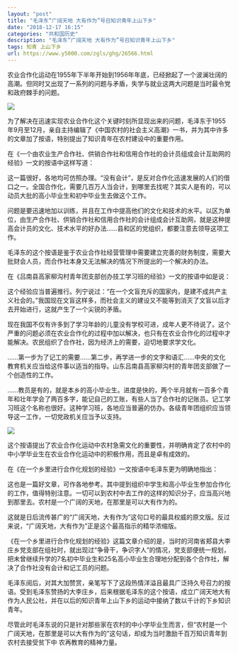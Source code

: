 ```yaml
---
layout: "post"
title: "毛泽东“广阔天地 大有作为”号召知识青年上山下乡"
date: "2018-12-17 16:15"
categories: "共和国历史"
description: "毛泽东“广阔天地 大有作为”号召知识青年上山下乡"
tags: 知青 上山下乡
url: https://www.y5000.com/zgls/ghg/26566.html
---
```






农业合作化运动在1955年下半年开始到1956年年底，已经掀起了一个波澜壮阔的高潮。但同时又出现了一系列的问题与矛盾，失学与就业这两大问题是当时最令党和政府棘手的问题。

![](https://img.y5000.com/uploads/allimg/171204/13-1G204132222240.jpg)

为了解决在迅速实现农业合作化这个关键时刻所显现出来的问题，毛泽东于1955年9月至12月，亲自主持编辑了《中国农村的社会主义高潮》一书，并为其中许多的文章加了按语，特别提出了知识青年在农村建设中的重要作用。

在《一个由农业生产合作社、供销合作社和信用合作社的会计员组成会计互助网的经验》一文的按语中这样写道：

这一篇很好，各地均可仿照办理。“没有会计”，是反对合作化迅速发展的人们的借口之一。全国合作化，需要几百万人当会计，到哪里去找呢？其实人是有的，可以动员大批的高小毕业生和初中毕业生去做这个工作。

问题是要迅速地加以训练，并且在工作中提高他们的文化和技术的水平。以区为单位，由生产合作社、供销合作社和信用合作社的会计组成会计互助网，就是这种提高会计员的文化、技术水平的好办法……县和区的党组织，都要注意去领导这项工作。

毛泽东的这个按语是鉴于农业合作社经营管理中需要建立完善的财务制度，需要大批财会人员，而合作社本身又无法解决的情况下所提出的一个解决的办法。

在《吕南县高家柳沟村青年团支部创办技工学习班的经验》一文的按语中如是说：

这个经验应当普遍推行。列宁说过：“在一个文盲充斥的国家内，是建不成共产主义社会的。”我国现在文盲这样多，而社会主义的建设又不能等到消灭了文盲以后才去开始进行，这就产生了一个尖锐的矛盾。

现在我国不仅有许多到了学习年龄的儿童没有学校可进，成年人更不待说了。这个严重的问题必须在农业合作化的过程中加以解决，也只有在农业合作化的过程中才能解决。农民组织了合作社，因为经济上的需要，迫切地要求学文化。

……第一步为了记工的需要……第二步，再学进一步的文字和语汇……中央的文化教育机关应当给这件事以适当的指导。山东吕南县高家柳沟村的青年团支部做了一个创造性的工作。

……教员是有的，就是本乡的高小毕业生。进度是快的，两个半月就有一百多个青年和壮年学会了两百多字，能记自己的工账，有些人当了合作社的记账员。记工学习班这个名称也很好。这种学习班，各地应当普遍的仿办。各级青年团组织应当领导这一工作，一切党政机关应当予以支持。

![](https://img.y5000.com/uploads/allimg/171204/13-1G204132Z23c.jpg)

这个按语提出了农业合作化运动中农村急需文化的重要性，并明确肯定了农村中的中小学毕业生在农业合作化运动中的积极作用，而且是卓有成效的。

在《在一个乡里进行合作化规划的经验》一文按语中毛泽东更为明确地指出：

这也是一篇好文章，可作各地参考。其中提到组织中学生和高小毕业生参加合作化的工作，值得特别注意。一切可以到农村中去工作的这样的知识分子，应当高兴地到那里去。农村是一个广阔的天地，在那里是可以大有作为的。

这就是日后流传甚广的“广阔天地，大有作为”这句口号的最具权威的原文版。反过来说，“广阔天地，大有作为”正是这个最高指示的精华浓缩版。

《在一个乡里进行合作化规划的经验》这篇文章介绍的是，当时的河南省郏县大李庄乡党支部在组社时，就出现过“争骨干，争识字人”的情况，党支部便统一规划，把未曾继续升学的7名初中毕业生和25名高小毕业生合理地分配到各个合作社，解决了合作社没有会计和记工员的问题。

毛泽东阅后，对其大加赞赏，亲笔写下了这段热情洋溢且最具广泛持久号召力的按语。受到毛泽东赞扬的大李庄乡，后来根据毛泽东的这个按语，成立广阔天地大有作为人民公社，并在以后的知识青年上山下乡的运动中接纳了数以千计的下乡知识青年。

尽管此时毛泽东说的只是针对那些家在农村的中小学毕业生而言，但“农村是一个广阔天地，在那里是可以大有作为的”这句话，却成为当时激励千百万知识青年到农村去接受贫下中
农再教育的精神力量。
